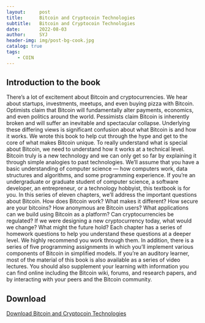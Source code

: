 ```yaml
---
layout:     post
title:      Bitcoin and Cryptocoin Technologies
subtitle:   Bitcoin and Cryptocoin Technologies
date:       2022-08-03
author:     SYJ
header-img: img/post-bg-cook.jpg
catalog: true
tags:
    - COIN
---
```


## Introduction to the book
There’s a lot of excitement about Bitcoin and cryptocurrencies. We hear about startups, 
investments,
meetups, and even buying pizza with Bitcoin. Optimists claim that Bitcoin will fundamentally 
alter
payments, economics, and even politics around the world. Pessimists claim Bitcoin is inherently
broken and will suffer an inevitable and spectacular collapse.
Underlying these differing views is significant confusion about what Bitcoin is and how it 
works. We
wrote this book to help cut through the hype and get to the core of what makes Bitcoin 
unique.
To really understand what is special about Bitcoin, we need to understand how it works at a 
technical
level. Bitcoin truly is a new technology and we can only get so far by explaining it through 
simple
analogies to past technologies.
We’ll assume that you have a basic understanding of computer science — how computers work,
data
structures and algorithms, and some programming experience. If you’re an undergraduate or
graduate student of computer science, a software developer, an entrepreneur, or a 
technology
hobbyist, this textbook is for you.
In this series of eleven chapters, we’ll address the important questions about Bitcoin. How 
does
Bitcoin work? What makes it different? How secure are your bitcoins? How anonymous are 
Bitcoin
users? What applications can we build using Bitcoin as a platform? Can cryptocurrencies be
regulated? If we were designing a new cryptocurrency today, what would we change? What 
might the
future hold?
Each chapter has a series of homework questions to help you understand these questions at a 
deeper
level. We highly recommend you work through them. In addition, there is a series of five
programming assignments in which you’ll implement various components of Bitcoin in simplified
models. If you’re an auditory learner, most of the material of this book is also available as a
series of
video lectures. You should also supplement your learning with information you can find online
including the Bitcoin wiki, forums, and research papers, and by interacting with your peers 
and the
Bitcoin community.

## Download

[Download  Bitcoin and Cryptocoin Technologies](https://x88.ltd/eyd)



